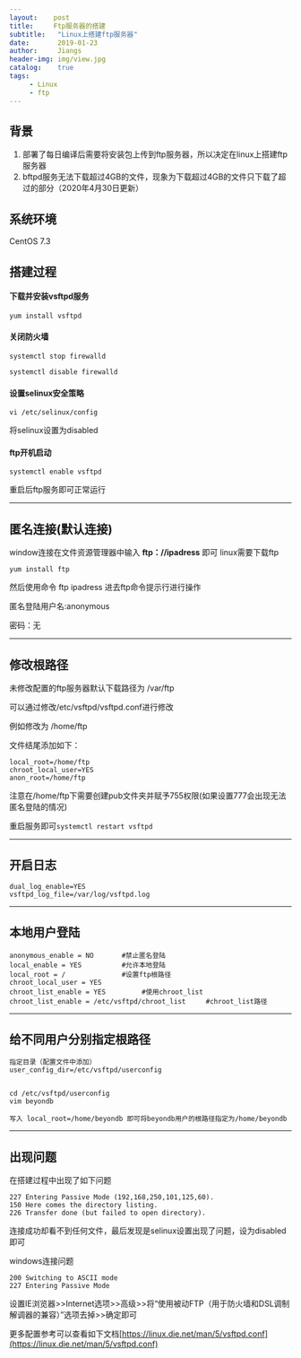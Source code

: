 ```yaml
---
layout:    post
title:     Ftp服务器的搭建
subtitle:   "Linux上搭建ftp服务器"
date:       2019-01-23
author:     Jiangs
header-img: img/view.jpg
catalog:    true
tags:
     - Linux
     - ftp
---
```


## 背景

1. 部署了每日编译后需要将安装包上传到ftp服务器，所以决定在linux上搭建ftp服务器
2. bftpd服务无法下载超过4GB的文件，现象为下载超过4GB的文件只下载了超过的部分（2020年4月30日更新）

## 系统环境

CentOS 7.3

## 搭建过程

#### 下载并安装vsftpd服务

`yum install vsftpd`

#### 关闭防火墙

`systemctl stop firewalld`

`systemctl disable firewalld`

#### 设置selinux安全策略

`vi /etc/selinux/config`

将selinux设置为disabled

#### ftp开机启动

`systemctl enable vsftpd`

重启后ftp服务即可正常运行

----

## 匿名连接(默认连接) 

window连接在文件资源管理器中输入 **ftp：//ipadress** 即可
linux需要下载ftp 

`yum install ftp`

然后使用命令 ftp ipadress 进去ftp命令提示行进行操作

匿名登陆用户名:anonymous

密码：无

----
## 修改根路径

未修改配置的ftp服务器默认下载路径为 /var/ftp

可以通过修改/etc/vsftpd/vsftpd.conf进行修改

例如修改为 /home/ftp

文件结尾添加如下：

    local_root=/home/ftp
    chroot_local_user=YES
    anon_root=/home/ftp

注意在/home/ftp下需要创建pub文件夹并赋予755权限(如果设置777会出现无法匿名登陆的情况)

重启服务即可`systemctl restart vsftpd`


---
## 开启日志

    dual_log_enable=YES
    vsftpd_log_file=/var/log/vsftpd.log

---

## 本地用户登陆

    anonymous_enable = NO       #禁止匿名登陆
    local_enable = YES          #允许本地登陆
    local_root = /              #设置ftp根路径
    chroot_local_user = YES     
    chroot_list_enable = YES         #使用chroot_list
    chroot_list_enable = /etc/vsftpd/chroot_list     #chroot_list路径

----


## 给不同用户分别指定根路径

    指定目录（配置文件中添加）
    user_config_dir=/etc/vsftpd/userconfig


    cd /etc/vsftpd/userconfig
    vim beyondb

    写入 local_root=/home/beyondb 即可将beyondb用户的根路径指定为/home/beyondb
    
---
## 出现问题

在搭建过程中出现了如下问题

    227 Entering Passive Mode (192,168,250,101,125,60).
    150 Here comes the directory listing.
    226 Transfer done (but failed to open directory).

连接成功却看不到任何文件，最后发现是selinux设置出现了问题，设为disabled即可


windows连接问题

    200 Switching to ASCII mode
    227 Entering Passive Mode

设置IE浏览器>>Internet选项>>高级>>将“使用被动FTP（用于防火墙和DSL调制解调器的兼容）”选项去掉>>确定即可



更多配置参考可以查看如下文档[https://linux.die.net/man/5/vsftpd.conf](https://linux.die.net/man/5/vsftpd.conf)
    





